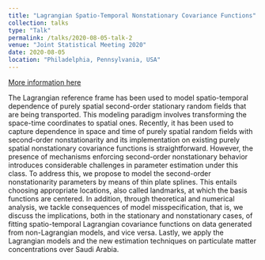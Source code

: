 ```yaml
---
title: "Lagrangian Spatio-Temporal Nonstationary Covariance Functions"
collection: talks
type: "Talk"
permalink: /talks/2020-08-05-talk-2
venue: "Joint Statistical Meeting 2020"
date: 2020-08-05
location: "Philadelphia, Pennsylvania, USA"
---
```


[More information here](https://ww2.amstat.org/meetings/jsm/2020/)

The Lagrangian reference frame has been used to model spatio-temporal dependence of purely spatial second-order stationary random fields that are being transported. This modeling paradigm involves transforming the space-time coordinates to spatial ones. Recently, it has been used to capture dependence in space and time of purely spatial random fields with second-order nonstationarity and its implementation on existing purely spatial nonstationary covariance functions is straightforward. However, the presence of mechanisms enforcing second-order nonstationary behavior introduces considerable challenges in parameter estimation under this class. To address this, we propose to model the second-order nonstationarity parameters by means of thin plate splines. This entails choosing appropriate locations, also called landmarks, at which the basis functions are centered. In addition, through theoretical and numerical analysis, we tackle consequences of model misspecification, that is, we discuss the implications, both in the stationary and nonstationary cases, of fitting spatio-temporal Lagrangian covariance functions on data generated from non-Lagrangian models, and vice versa. Lastly, we apply the Lagrangian models and the new estimation techniques on particulate matter concentrations over Saudi Arabia.

